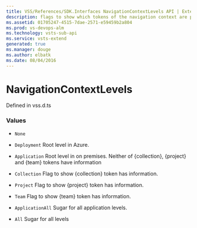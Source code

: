 ```yaml
---
title: VSS/References/SDK.Interfaces NavigationContextLevels API | Extensions for Visual Studio Team Services
description: flags to show which tokens of the navigation context are present in the current request url. the request url&#x27;s context part are formed like http://server:port[/{collection}[/{project}[/{team}]]][/_admin]/_{controller}/{action} The tokens {collection}, {project} and {team} are navigation level tokens whereas _admin segment is a switch to show admin areas of the site.
ms.assetid: 01705247-4515-7dae-2571-e59459b2a804
ms.prod: vs-devops-alm
ms.technology: vsts-sub-api
ms.service: vsts-extend
generated: true
ms.manager: douge
ms.author: elbatk
ms.date: 08/04/2016
---
```


# NavigationContextLevels

Defined in vss.d.ts

### Values

* `None` 

* `Deployment` Root level in Azure.

* `Application` Root level in on premises. Neither of {collection}, {project} and {team} tokens have information

* `Collection` Flag to show {collection} token has information.

* `Project` Flag to show {project} token has information.

* `Team` Flag to show {team} token has information.

* `ApplicationAll` Sugar for all application levels.

* `All` Sugar for all levels

